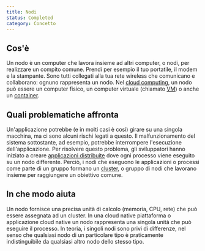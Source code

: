 ```yaml
---
title: Nodi
status: Completed
category: Concetto
---
```


## Cos'è

Un nodo è un computer che lavora insieme ad altri computer, o nodi, per realizzare un compito comune. Prendi per esempio il tuo portatile, il modem e la stampante. Sono tutti collegati alla tua rete wireless che comunicano e collaborano: ognuno rappresenta un nodo. Nel [cloud computing](/cloud-computing/), un nodo può essere un computer fisico, un computer virtuale (chiamato [VM](/it/virtual-machine/)) o anche un [container](/container/).

## Quali problematiche affronta

Un'applicazione potrebbe (e in molti casi è così) girare su una singola macchina, ma ci sono alcuni rischi legati a questo. Il malfunzionamento del sistema sottostante, ad esempio, potrebbe interrompere l'esecuzione dell'applicazione. Per risolvere questo problema, gli sviluppatori hanno iniziato a creare [applicazioni distribuite](/distributed-apps/) dove ogni processo viene eseguito su un nodo differente. Perciò, i nodi che eseguono le applicazioni o processi come parte di un gruppo formano un [cluster](/it/cluster/), o gruppo di nodi che lavorano insieme per raggiungere un obiettivo comune.

## In che modo aiuta

Un nodo fornisce una precisa unità di calcolo (memoria, CPU, rete) che può essere assegnata ad un cluster. In una cloud native piattaforma o applicazione cloud native un nodo rappresenta una singola unità che può eseguire il processo. In teoria, i singoli nodi sono privi di differenze, nel senso che qualsiasi nodo di un particolare tipo è praticamente indistinguibile da qualsiasi altro nodo dello stesso tipo.
